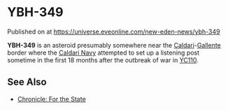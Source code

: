 # YBH-349
Published on  at https://universe.eveonline.com/new-eden-news/ybh-349

**YBH-349** is an asteroid presumably somewhere near the [Caldari](7unGNsrMFwIWXMMbrM2jfy)-[Gallente](4bufc5OaK80rlo20Pez6gK) border where the [Caldari Navy](7loPnB2q6sl7hzRzdylIPN) attempted to set up a listening post sometime in the first 18 months after the outbreak of war in [YC110](4s7KrRaqQANTatQhzlSaRi).

See Also
--------
-   [Chronicle: For the State](7vYZ3VOwPonGQNwNTn7uW8)

